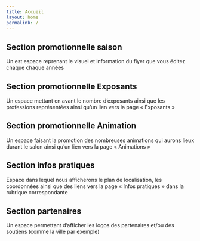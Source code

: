 ```yaml
---
title: Accueil
layout: home
permalink: /
---
```


## Section promotionnelle saison
Un est espace reprenant le visuel et information du flyer que vous éditez chaque chaque années

## Section promotionnelle Exposants
Un espace mettant en avant le nombre d’exposants ainsi que les professions représentées ainsi qu’un lien vers la page « Exposants »

## Section promotionnelle Animation
Un espace faisant la promotion des nombreuses animations qui aurons lieux durant le salon ainsi qu’un lien vers la page « Animations »

## Section infos pratiques
Espace dans lequel nous afficherons le plan de localisation, les coordonnées ainsi que des liens vers la page « Infos pratiques » dans la rubrique correspondante

## Section partenaires
Un espace permettant d’afficher les logos des partenaires et/ou des soutiens (comme la ville par exemple)
